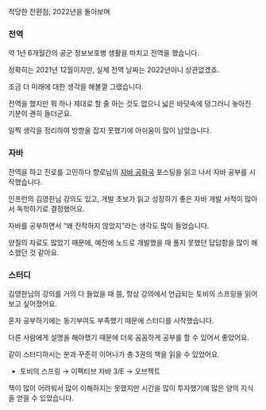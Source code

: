 적당한 전환점, 2022년을 돌아보며

### 전역

약 1년 6개월간의 공군 정보보호병 생활을 마치고 전역을 했습니다.

정확히는 2021년 12월이지만, 실제 전역 날짜는 2022년이니 상관없겠죠.

조금 더 미래에 대한 생각을 해볼껄 그랬습니다.

전역을 했지만 뭐 하나 제대로 할 줄 아는 것도 없으니 넓은 바닷속에 덩그러니 놓아진 기분이 괜히 들더군요.

일찍 생각을 정리하여 방향을 잡지 못했기에 아쉬움이 많이 남았습니다.

### 자바

전역을 하고 진로를 고민하다 향로님의 [자바 공화국](https://jojoldu.tistory.com/609) 포스팅을 읽고 나서 자바 공부를 시작했습니다.

인프런의 김영한님 강의도 있고, 개발 초보가 읽고 성장하기 좋은 자바 개발 서적이 많아서 독학하기로 결정했어요.

자바를 공부하면서 “왜 진작하지 않았지”라는 생각도 많이 들었습니다.

양질의 자료도 많았기 때문에, 예전에 노드로 개발했을 때 풀지 못했던 답답함을 많이 해소했던 것 같아요.

### 스터디

김영한님의 강의를 거의 다 들었을 때 쯤, 항상 강의에서 언급되는 토비의 스프링을 읽어보고 싶어졌어요.

혼자 공부하기에는 동기부여도 부족했기 때문에 스터디를 시작했습니다.

다른 사람에게 설명을 해야했기 때문에 더욱 꼼꼼하게 공부를 할 수 있어서 좋았어요.

같이 스터디하시는 분과 꾸준히 이어나가 총 3권의 책을 읽을 수 있었어요.

- 토비의 스프링 → 이펙티브 자바 3/E → 오브젝트

책이 많이 어려워서 많이 이해하지는 못했지만 시간을 많이 투자했기에 많은 양의 지식을 얻을 수 있었습니다.